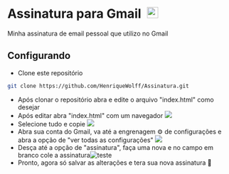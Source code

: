 <h1>Assinatura para Gmail &nbsp;<img width="25" src="https://user-images.githubusercontent.com/5141132/50740364-7ea80880-1217-11e9-8faf-2348e31beedd.png"></h1>
Minha assinatura de email pessoal que utilizo no Gmail

## Configurando

- Clone este repositório
```sh
git clone https://github.com/HenriqueWolff/Assinatura.git
```

- Após clonar o repositório abra e edite o arquivo "index.html" como desejar
- Após editar abra "index.html" com um navegador <img src="https://user-images.githubusercontent.com/79487966/199131132-417c5c2f-903a-4399-a1b1-1e24901684f2.png"/>
- Selecione tudo e copie <img src="https://user-images.githubusercontent.com/79487966/199131298-ce5d2373-9571-4486-8f7d-044fac672d13.png"/>
- Abra sua conta do Gmail, va até a engrenagem ⚙ de configurações e abra a opção de "ver todas as configurações" <img src="https://user-images.githubusercontent.com/79487966/199133499-924066eb-9055-4440-9873-a878378f7e30.png"/>
- Desça até a opção de "assinatura", faça uma nova e no campo em branco cole a assinatura![teste](https://user-images.githubusercontent.com/79487966/199136858-fc158049-325c-4e4a-a280-b0b1858f63df.GIF)
- Pronto, agora só salvar as alterações e tera sua nova assinatura :call_me_hand:



